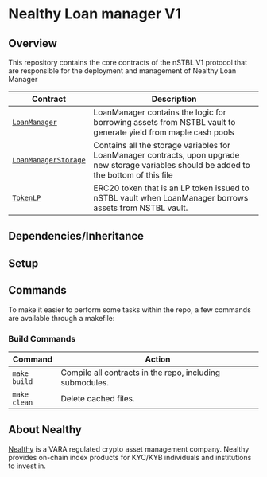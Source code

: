 # Nealthy Loan manager V1

## Overview

This repository contains the core contracts of the nSTBL V1 protocol that are responsible for the deployment and management of Nealthy Loan Manager


| Contract | Description |
| -------- | ------- |
| [`LoanManager`](https://github.com/) | LoanManager contains the logic for borrowing assets from NSTBL vault to generate yield from maple cash pools |
| [`LoanManagerStorage`](https://github.com/) | Contains all the storage variables for LoanManager contracts, upon upgrade new storage variables should be added to the bottom of this file |
| [`TokenLP`](https://github.com/) | ERC20 token that is an LP token issued to nSTBL vault when LoanManager borrows assets from NSTBL vault. |

## Dependencies/Inheritance

## Setup


## Commands
To make it easier to perform some tasks within the repo, a few commands are available through a makefile:

### Build Commands

| Command | Action |
|---|---|
| `make build` | Compile all contracts in the repo, including submodules. |
| `make clean` | Delete cached files. |


## About Nealthy

[Nealthy](https://www.nealthy.com) is a VARA regulated crypto asset management company. Nealthy provides on-chain index products for KYC/KYB individuals and institutions to invest in.